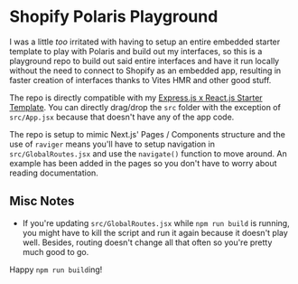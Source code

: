 # Shopify Polaris Playground

I was a little _too_ irritated with having to setup an entire embedded starter template to play with Polaris and build out my interfaces, so this is a playground repo to build out said entire interfaces and have it run locally without the need to connect to Shopify as an embedded app, resulting in faster creation of interfaces thanks to Vites HMR and other good stuff.

The repo is directly compatible with my [Express.js x React.js Starter Template](https://github.com/kinngh/shopify-node-express-mongodb-app). You can directly drag/drop the `src` folder with the exception of `src/App.jsx` because that doesn't have any of the app code.

The repo is setup to mimic Next.js' Pages / Components structure and the use of `raviger` means you'll have to setup navigation in `src/GlobalRoutes.jsx` and use the `navigate()` function to move around. An example has been added in the pages so you don't have to worry about reading documentation.

## Misc Notes

- If you're updating `src/GlobalRoutes.jsx` while `npm run build` is running, you might have to kill the script and run it again because it doesn't play well. Besides, routing doesn't change all that often so you're pretty much good to go.

Happy `npm run build`ing!
